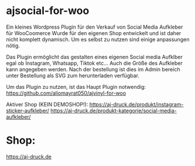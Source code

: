 # ajsocial-for-woo
Ein kleines Wordpress Plugin für den Verkauf von Social Media Aufkleber für WooCoomerce
Wurde für den eigenen Shop entwickelt und ist daher nicht komplett dynamisch.
Um es selbst zu nutzen sind einige anpassungen nötig.

Das Plugin ermöglicht das gestalten eines eigenen Social media Aufklber egal ob Instagram, Whatsapp, Tiktok etc...
Auch die Größe des Aufkleber kann angegeben werden.
Nach der bestellung ist dies im Admin bereich unter Bestellung als SVG zum herunterladen verfügbar.

Um das Plugin zu nutzen, ist das Haupt Plugin notwendig: https://github.com/aliomayrat050/ajvinyl-for-woo

Aktiver Shop (KEIN DEMOSHOP!): 
https://aj-druck.de/produkt/instagram-sticker-aufkleber/
https://aj-druck.de/produkt-kategorie/social-media-aufkleber/

# Shop:
https://aj-druck.de


